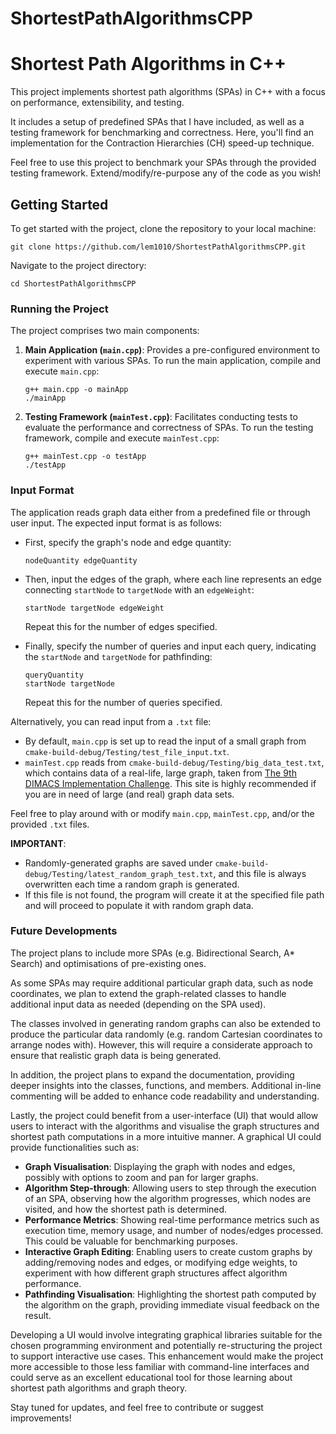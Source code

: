 # ShortestPathAlgorithmsCPP
# Shortest Path Algorithms in C++

This project implements shortest path algorithms (SPAs) in C++ with a focus on performance, extensibility, and testing.

It includes a setup of predefined SPAs that I have included, as well as a testing framework for benchmarking and correctness. Here, you'll find an implementation for the Contraction Hierarchies (CH) speed-up technique.

Feel free to use this project to benchmark your SPAs through the provided testing framework. Extend/modify/re-purpose any of the code as you wish!

## Getting Started

To get started with the project, clone the repository to your local machine:

`git clone https://github.com/lem1010/ShortestPathAlgorithmsCPP.git`

Navigate to the project directory:

`cd ShortestPathAlgorithmsCPP`

### Running the Project

The project comprises two main components:

1. **Main Application (`main.cpp`)**: Provides a pre-configured environment to experiment with various SPAs. To run the main application, compile and execute `main.cpp`:

    ```
    g++ main.cpp -o mainApp
    ./mainApp
    ```

2. **Testing Framework (`mainTest.cpp`)**: Facilitates conducting tests to evaluate the performance and correctness of SPAs. To run the testing framework, compile and execute `mainTest.cpp`:

    ```
    g++ mainTest.cpp -o testApp
    ./testApp
    ```

### Input Format

The application reads graph data either from a predefined file or through user input. The expected input format is as follows:

- First, specify the graph's node and edge quantity:

    ```
    nodeQuantity edgeQuantity
    ```

- Then, input the edges of the graph, where each line represents an edge connecting `startNode` to `targetNode` with an `edgeWeight`:

    ```
    startNode targetNode edgeWeight
    ```

    Repeat this for the number of edges specified.

- Finally, specify the number of queries and input each query, indicating the `startNode` and `targetNode` for pathfinding:

    ```
    queryQuantity
    startNode targetNode
    ```

    Repeat this for the number of queries specified.

Alternatively, you can read input from a `.txt` file:

- By default, `main.cpp` is set up to read the input of a small graph from `cmake-build-debug/Testing/test_file_input.txt`.
- `mainTest.cpp` reads from `cmake-build-debug/Testing/big_data_test.txt`, which contains data of a real-life, large graph, taken from [The 9th DIMACS Implementation Challenge](https://www.diag.uniroma1.it/challenge9/download.shtml). This site is highly recommended if you are in need of large (and real) graph data sets.

Feel free to play around with or modify `main.cpp`, `mainTest.cpp`, and/or the provided `.txt` files.

**IMPORTANT**:
- Randomly-generated graphs are saved under `cmake-build-debug/Testing/latest_random_graph_test.txt`, and this file is always overwritten each time a random graph is generated.
- If this file is not found, the program will create it at the specified file path and will proceed to populate it with random graph data.

### Future Developments

The project plans to include more SPAs (e.g. Bidirectional Search, A* Search) and optimisations of pre-existing ones.

As some SPAs may require additional particular graph data, such as node coordinates, we plan to extend the graph-related classes to handle additional input data as needed (depending on the SPA used).

The classes involved in generating random graphs can also be extended to produce the particular data randomly (e.g. random Cartesian coordinates to arrange nodes with). However, this will require a considerate approach to ensure that realistic graph data is being generated.

In addition, the project plans to expand the documentation, providing deeper insights into the classes, functions, and members. Additional in-line commenting will be added to enhance code readability and understanding.

Lastly, the project could benefit from a user-interface (UI) that would allow users to interact with the algorithms and visualise the graph structures and shortest path computations in a more intuitive manner. A graphical UI could provide functionalities such as:

- **Graph Visualisation**: Displaying the graph with nodes and edges, possibly with options to zoom and pan for larger graphs.
- **Algorithm Step-through**: Allowing users to step through the execution of an SPA, observing how the algorithm progresses, which nodes are visited, and how the shortest path is determined.
- **Performance Metrics**: Showing real-time performance metrics such as execution time, memory usage, and number of nodes/edges processed. This could be valuable for benchmarking purposes.
- **Interactive Graph Editing**: Enabling users to create custom graphs by adding/removing nodes and edges, or modifying edge weights, to experiment with how different graph structures affect algorithm performance.
- **Pathfinding Visualisation**: Highlighting the shortest path computed by the algorithm on the graph, providing immediate visual feedback on the result.

Developing a UI would involve integrating graphical libraries suitable for the chosen programming environment and potentially re-structuring the project to support interactive use cases. This enhancement would make the project more accessible to those less familiar with command-line interfaces and could serve as an excellent educational tool for those learning about shortest path algorithms and graph theory.



Stay tuned for updates, and feel free to contribute or suggest improvements!

